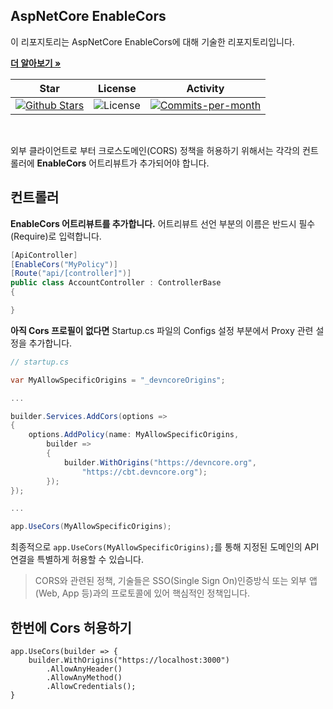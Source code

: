 ## AspNetCore EnableCors

이 리포지토리는 AspNetCore EnableCors에 대해 기술한 리포지토리입니다. <br />

<a href="https://github.com/devncore/devncore"><strong>더 알아보기 »</strong></a>
 
| Star | License | Activity |
|:----:|:-------:|:--------:|
| <a href="https://github.com/devncore/docs/stargazers"><img src="https://img.shields.io/github/stars/devncore/docs" alt="Github Stars"></a> | <img src="https://img.shields.io/github/license/devncore/docs" alt="License"> | <a href="https://github.com/devncore/docs/pulse"><img src="https://img.shields.io/github/commit-activity/m/devncore/docs" alt="Commits-per-month"></a> |

<br />

외부 클라이언트로 부터 크로스도메인(CORS) 정책을 허용하기 위해서는 각각의 컨트롤러에 **EnableCors** 어트리뷰트가 추가되어야 합니다.

## 컨트롤러
**EnableCors 어트리뷰트를 추가합니다.** 어트리뷰트 선언 부분의 이름은 반드시 필수(Require)로 입력합니다.

```csharp
[ApiController]
[EnableCors("MyPolicy")]
[Route("api/[controller]")]
public class AccountController : ControllerBase
{

}
```
**아직 Cors 프로필이 없다면** Startup.cs 파일의 Configs 설정 부분에서 Proxy 관련 설정을 추가합니다.

```csharp
// startup.cs

var MyAllowSpecificOrigins = "_devncoreOrigins";

...

builder.Services.AddCors(options => 
{
    options.AddPolicy(name: MyAllowSpecificOrigins,
        builder => 
        {
            builder.WithOrigins("https://devncore.org",
                "https://cbt.devncore.org");
        });
});

...

app.UseCors(MyAllowSpecificOrigins);
```
최종적으로 `app.UseCors(MyAllowSpecificOrigins);`를 통해 지정된 도메인의 API 연결을 특별하게 허용할 수 있습니다.

> CORS와 관련된 정책, 기술들은 SSO(Single Sign On)인증방식 또는 외부 앱(Web, App 등)과의 프로토콜에 있어 핵심적인 정책입니다.

## 한번에 Cors 허용하기
```
app.UseCors(builder => {
    builder.WithOrigins("https://localhost:3000")
        .AllowAnyHeader()
        .AllowAnyMethod()
        .AllowCredentials();
}
```
